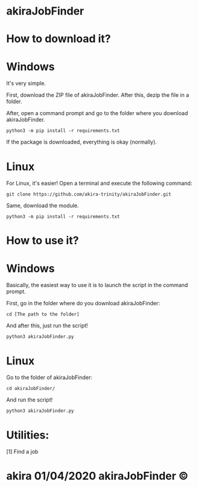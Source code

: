 # akiraJobFinder

# How to download it?

# Windows

It's very simple.

First, download the ZIP file of akiraJobFinder. After this, dezip the file in a folder.

After, open a command prompt and go to the folder where you download akiraJobFinder.

```
python3 -m pip install -r requirements.txt
```
If the package is downloaded, everything is okay (normally).

# Linux

For Linux, it's easier! Open a terminal and execute the following command:

```
git clone https://github.com/akira-trinity/akiraJobFinder.git
```

Same, download the module.

```
python3 -m pip install -r requirements.txt
```

# How to use it?

# Windows

Basically, the easiest way to use it is to launch the script in the command prompt.

First, go in the folder where do you download akiraJobFinder:

```
cd [The path to the folder]
```
And after this, just run the script!

```
python3 akiraJobFinder.py
```

# Linux

Go to the folder of akiraJobFinder:

```
cd akiraJobFinder/
```

And run the script!

```
python3 akiraJobFinder.py
```

# Utilities:

[1] Find a job













# akira 01/04/2020  akiraJobFinder ©
